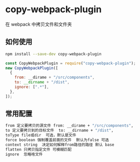 # copy-webpack-plugin

在 webpack 中拷贝文件和文件夹

## 如何使用

```bash
npm install --save-dev copy-webpack-plugin
```

```js
const CopyWebpackPlugin = require("copy-webpack-plugin");
new CopyWebpackPlugin([
  {
    from: __dirame + "/src/components",
    to: __dirname + "/dist",
    ignore: [".*"],
  },
]);
```

## 常用配置

```bash
from 定义要拷贝的源文件 from: __dirame + "/src/components",
to 定义要拷贝到的目标文件  to: __dirname + "/dist",
toType file或dir  可选，默认是文件
force boolean 强制覆盖前面的文件  默认为false 可选
context string  决定如何解释from路径的路径 默认 base
flatten 只拷贝指定文件 可模糊匹配
ignore  忽略啥文件
```
